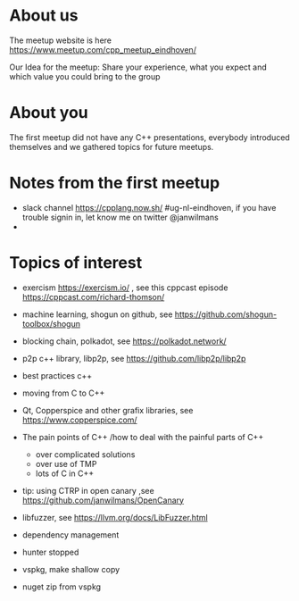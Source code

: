 # About us 

The meetup website is here https://www.meetup.com/cpp_meetup_eindhoven/

Our Idea for the meetup: Share your experience, what you expect and which value you could bring to the group

# About you

The first meetup did not have any C++ presentations, everybody introduced themselves and we gathered topics for future meetups.

# Notes from the first meetup

* slack channel https://cpplang.now.sh/ #ug-nl-eindhoven, if you have trouble signin in, let know me on twitter @janwilmans
* 

# Topics of interest

* exercism https://exercism.io/ , see this cppcast episode https://cppcast.com/richard-thomson/
* machine learning, shogun on github, see https://github.com/shogun-toolbox/shogun
* blocking chain, polkadot, see https://polkadot.network/
* p2p c++ library, libp2p, see https://github.com/libp2p/libp2p
* best practices c++
* moving from C to C++
* Qt, Copperspice and other grafix libraries, see https://www.copperspice.com/
* The pain points of C++ /how to deal with the painful parts of C++
   * over complicated solutions
   * over use of TMP
   * lots of C in C++

* tip: using CTRP in open canary ,see https://github.com/janwilmans/OpenCanary
* libfuzzer, see https://llvm.org/docs/LibFuzzer.html
* dependency management 
* hunter stopped
* vspkg, make shallow copy
* nuget zip from vspkg
